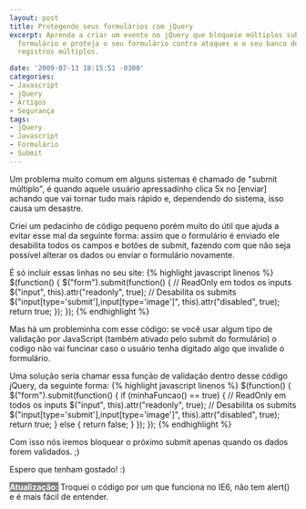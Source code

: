 ```yaml
---
layout: post
title: Protegendo seus formulários com jQuery
excerpt: Aprenda a criar um evento no jQuery que bloqueie múltiplos submits em um
  formulário e proteja o seu formulário contra ataques e o seu banco de dados contra
  registros múltiplos.

date: '2009-07-13 18:15:51 -0300'
categories:
- Javascript
- jQuery
- Artigos
- Segurança
tags:
- jQuery
- Javascript
- Formulário
- Submit
---
```

Um problema muito comum em alguns sistemas é chamado de "submit múltiplo", é quando aquele usuário apressadinho clica 5x no [enviar] achando que vai tornar tudo mais rápido e, dependendo do sistema, isso causa um desastre.

Criei um pedacinho de código pequeno porém muito do útil que ajuda a evitar esse mal da seguinte forma: assim que o formulário é enviado ele desabilita todos os campos e botões de submit, fazendo com que não seja possível alterar os dados ou enviar o formulário novamente.

É só incluir essas linhas no seu site:
{% highlight javascript linenos %}
$(function() {
    $("form").submit(function() {
      // ReadOnly em todos os inputs
      $("input", this).attr("readonly", true);
      // Desabilita os submits
      $("input[type='submit'],input[type='image']", this).attr("disabled", true);
      return true;
    });
});
{% endhighlight %}

Mas há um probleminha com esse código: se você usar algum tipo de validação por JavaScript (também ativado pelo submit do formulário) o codigo não vai funcinar caso o usuário tenha digitado algo que invalide o formulário.

Uma solução seria chamar essa função de validação dentro desse código jQuery, da seguinte forma:
{% highlight javascript linenos %}
$(function() {
  $("form").submit(function() {
    if (minhaFuncao() == true) {
      // ReadOnly em todos os inputs
      $("input", this).attr("readonly", true);
      // Desabilita os submits
      $("input[type='submit'],input[type='image']", this).attr("disabled", true);
      return true;
    } else {
      return false;
    }
  });
});
{% endhighlight %}

Com isso nós iremos bloquear o próximo submit apenas quando os dados forem validados. ;)

Espero que tenham gostado! :)

<strong style="background: gray; color: white">Atualização:</strong> Troquei o código por um que funciona no IE6, não tem alert() e é mais fácil de entender.

